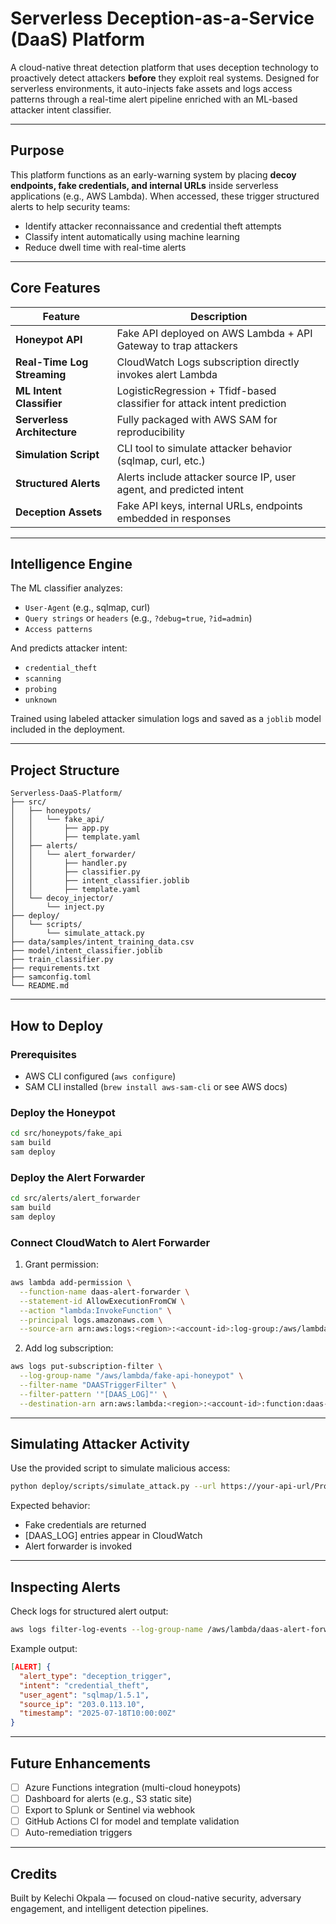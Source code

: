 # Serverless Deception-as-a-Service (DaaS) Platform

A cloud-native threat detection platform that uses deception technology to proactively detect attackers **before** they exploit real systems. Designed for serverless environments, it auto-injects fake assets and logs access patterns through a real-time alert pipeline enriched with an ML-based attacker intent classifier.

---

## Purpose

This platform functions as an early-warning system by placing **decoy endpoints, fake credentials, and internal URLs** inside serverless applications (e.g., AWS Lambda). When accessed, these trigger structured alerts to help security teams:

* Identify attacker reconnaissance and credential theft attempts
* Classify intent automatically using machine learning
* Reduce dwell time with real-time alerts

---

## Core Features

| Feature                        | Description                                                              |
| ------------------------------ | ------------------------------------------------------------------------ |
| **Honeypot API**            | Fake API deployed on AWS Lambda + API Gateway to trap attackers          |
| **Real-Time Log Streaming** | CloudWatch Logs subscription directly invokes alert Lambda               |
| **ML Intent Classifier**    | LogisticRegression + Tfidf-based classifier for attack intent prediction |
| **Serverless Architecture** | Fully packaged with AWS SAM for reproducibility                          |
| **Simulation Script**       | CLI tool to simulate attacker behavior (sqlmap, curl, etc.)              |
| **Structured Alerts**       | Alerts include attacker source IP, user agent, and predicted intent      |
| **Deception Assets**        | Fake API keys, internal URLs, endpoints embedded in responses            |

---

## Intelligence Engine

The ML classifier analyzes:

* `User-Agent` (e.g., sqlmap, curl)
* `Query strings` or `headers` (e.g., `?debug=true`, `?id=admin`)
* `Access patterns`

And predicts attacker intent:

* `credential_theft`
* `scanning`
* `probing`
* `unknown`

Trained using labeled attacker simulation logs and saved as a `joblib` model included in the deployment.

---

## Project Structure

```
Serverless-DaaS-Platform/
├── src/
│   ├── honeypots/
│   │   └── fake_api/
│   │       ├── app.py
│   │       ├── template.yaml
│   ├── alerts/
│   │   └── alert_forwarder/
│   │       ├── handler.py
│   │       ├── classifier.py
│   │       ├── intent_classifier.joblib
│   │       ├── template.yaml
│   └── decoy_injector/
│       └── inject.py
├── deploy/
│   └── scripts/
│       └── simulate_attack.py
├── data/samples/intent_training_data.csv
├── model/intent_classifier.joblib
├── train_classifier.py
├── requirements.txt
├── samconfig.toml
└── README.md
```

---

## How to Deploy

### Prerequisites

* AWS CLI configured (`aws configure`)
* SAM CLI installed (`brew install aws-sam-cli` or see AWS docs)

### Deploy the Honeypot

```bash
cd src/honeypots/fake_api
sam build
sam deploy
```

### Deploy the Alert Forwarder

```bash
cd src/alerts/alert_forwarder
sam build
sam deploy
```

### Connect CloudWatch to Alert Forwarder

1. Grant permission:

```bash
aws lambda add-permission \
  --function-name daas-alert-forwarder \
  --statement-id AllowExecutionFromCW \
  --action "lambda:InvokeFunction" \
  --principal logs.amazonaws.com \
  --source-arn arn:aws:logs:<region>:<account-id>:log-group:/aws/lambda/fake-api-honeypot:*
```

2. Add log subscription:

```bash
aws logs put-subscription-filter \
  --log-group-name "/aws/lambda/fake-api-honeypot" \
  --filter-name "DAASTriggerFilter" \
  --filter-pattern '"[DAAS_LOG]"' \
  --destination-arn arn:aws:lambda:<region>:<account-id>:function:daas-alert-forwarder
```

---

## Simulating Attacker Activity

Use the provided script to simulate malicious access:

```bash
python deploy/scripts/simulate_attack.py --url https://your-api-url/Prod/fake --count 3
```

Expected behavior:

* Fake credentials are returned
* \[DAAS\_LOG] entries appear in CloudWatch
* Alert forwarder is invoked

---

## Inspecting Alerts

Check logs for structured alert output:

```bash
aws logs filter-log-events --log-group-name /aws/lambda/daas-alert-forwarder
```

Example output:

```json
[ALERT] {
  "alert_type": "deception_trigger",
  "intent": "credential_theft",
  "user_agent": "sqlmap/1.5.1",
  "source_ip": "203.0.113.10",
  "timestamp": "2025-07-18T10:00:00Z"
}
```

---

## Future Enhancements

* [ ] Azure Functions integration (multi-cloud honeypots)
* [ ] Dashboard for alerts (e.g., S3 static site)
* [ ] Export to Splunk or Sentinel via webhook
* [ ] GitHub Actions CI for model and template validation
* [ ] Auto-remediation triggers

---

## Credits

Built by Kelechi Okpala — focused on cloud-native security, adversary engagement, and intelligent detection pipelines.

